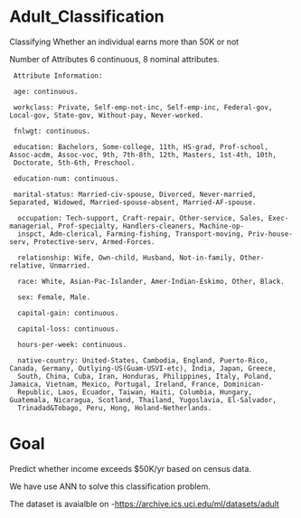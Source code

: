 # Adult_Classification
Classifying Whether an individual earns more than 50K or not 

Number of Attributes 
   6 continuous, 8 nominal attributes.
      
     Attribute Information: 

     age: continuous.

     workclass: Private, Self-emp-not-inc, Self-emp-inc, Federal-gov, Local-gov, State-gov, Without-pay, Never-worked.
     
     fnlwgt: continuous.
      
     education: Bachelors, Some-college, 11th, HS-grad, Prof-school, Assoc-acdm, Assoc-voc, 9th, 7th-8th, 12th, Masters, 1st-4th, 10th,            
     Doctorate, 5th-6th, Preschool.
     
     education-num: continuous.
     
     marital-status: Married-civ-spouse, Divorced, Never-married, Separated, Widowed, Married-spouse-absent, Married-AF-spouse.
      
      occupation: Tech-support, Craft-repair, Other-service, Sales, Exec-managerial, Prof-specialty, Handlers-cleaners, Machine-op-           
      inspct, Adm-clerical, Farming-fishing, Transport-moving, Priv-house-serv, Protective-serv, Armed-Forces.

      relationship: Wife, Own-child, Husband, Not-in-family, Other-relative, Unmarried.

      race: White, Asian-Pac-Islander, Amer-Indian-Eskimo, Other, Black.
      
      sex: Female, Male.
      
      capital-gain: continuous.
      
      capital-loss: continuous.
      
      hours-per-week: continuous.
      
      native-country: United-States, Cambodia, England, Puerto-Rico, Canada, Germany, Outlying-US(Guam-USVI-etc), India, Japan, Greece, 
      South, China, Cuba, Iran, Honduras, Philippines, Italy, Poland, Jamaica, Vietnam, Mexico, Portugal, Ireland, France, Dominican-
      Republic, Laos, Ecuador, Taiwan, Haiti, Columbia, Hungary, Guatemala, Nicaragua, Scotland, Thailand, Yugoslavia, El-Salvador, 
      Trinadad&Tobago, Peru, Hong, Holand-Netherlands.

# Goal

Predict whether income exceeds $50K/yr based on census data.

We have use ANN to solve this classification problem.

The dataset is avaialble on -https://archive.ics.uci.edu/ml/datasets/adult

